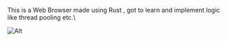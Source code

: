 This is a Web Browser made using Rust , got to learn and implement logic like thread pooling etc.\

![Alt](https://repobeats.axiom.co/api/embed/42be2e377c33a1878d360f490d18987c74dd8b40.svg "Repobeats analytics image")
